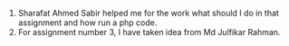 1. Sharafat Ahmed Sabir helped me for the work what should I do in that assignment and how run a php code.
2. For assignment number 3, I have taken idea from Md Julfikar Rahman.
